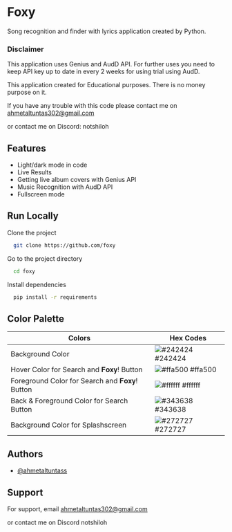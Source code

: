 
# Foxy

Song recognition and finder with lyrics application created by Python.

### Disclaimer
This application uses Genius and AudD API. For further uses you need to keep API key up to date in every 2 weeks for using trial using AudD.


This application created for Educational purposes. There is no money purpose on it. 

If you have any trouble with this code please contact me on 
ahmetaltuntas302@gmail.com

or contact me on Discord:
notshiloh





## Features

- Light/dark mode in code
- Live Results 
- Getting live album covers with Genius API
- Music Recognition with AudD API
- Fullscreen mode



## Run Locally

Clone the project

```bash
  git clone https://github.com/foxy
```

Go to the project directory

```bash
  cd foxy
```

Install dependencies

```bash
  pip install -r requirements
```






## Color Palette

| Colors             | Hex Codes                                                               |
| ----------------- | ------------------------------------------------------------------ |
| Background Color | ![#242424](https://placehold.jp/242424/ffffff/10x10.png) #242424 |
| Hover Color for Search and 𝐅𝐨𝐱𝐲! Button | ![#ffa500](https://placehold.jp/ffa500/ffffff/10x10.png) #ffa500 |
| Foreground Color for Search and 𝐅𝐨𝐱𝐲! Button  | ![#ffffff](https://placehold.jp/ffffff/ffffff/10x10.png) #ffffff |
| Back & Foreground Color for Search Button | ![#343638](https://placehold.jp/343638/ffffff/10x10.png) #343638 | 
| Background Color for Splashscreen | ![#272727](https://placehold.jp/272727/ffffff/10x10.png) #272727 | 

## Authors

- [@ahmetaltuntass](https://github.com/ahmetaltuntass)


## Support

For support, email ahmetaltuntas302@gmail.com 

or contact me on Discord notshiloh




